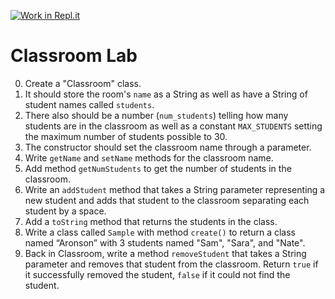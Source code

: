 [![Work in Repl.it](https://classroom.github.com/assets/work-in-replit-14baed9a392b3a25080506f3b7b6d57f295ec2978f6f33ec97e36a161684cbe9.svg)](https://classroom.github.com/online_ide?assignment_repo_id=3917544&assignment_repo_type=AssignmentRepo)
# Classroom Lab
0.	Create a "Classroom" class. 
1.	It should store the room's ```name``` as a String as well as have a String of student names called ```students```.  
2.	There also should be a number (```num_students```) telling how many students are in the classroom as well as a constant ```MAX_STUDENTS``` setting the maximum number of students possible to 30.  
3.	The constructor should set the classroom name through a parameter.
4.	Write ```getName``` and ```setName``` methods for the classroom name.
5.	Add method ```getNumStudents``` to get the number of students in the classroom.   
6.	Write an ```addStudent``` method that takes a String parameter representing a new student and adds that student to the classroom separating each student by a space.
7.	Add a ```toString``` method that returns the students in the class.
8.	Write a class called ```Sample``` with method ```create()``` to return a class named “Aronson” with 3 students named "Sam", "Sara", and "Nate".
9.	Back in Classroom, write a method ```removeStudent``` that takes a String parameter and  removes that student from the classroom.  Return ```true``` if it successfully removed the student, ```false``` if it could not find the student.
